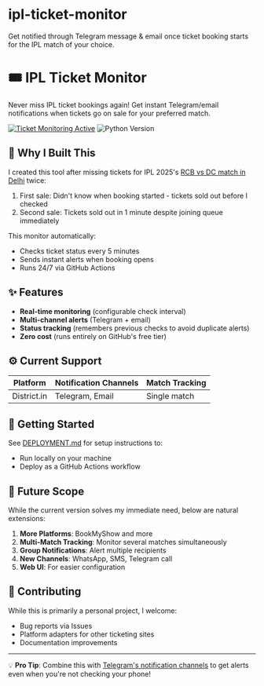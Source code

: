 # ipl-ticket-monitor
Get notified through Telegram message &amp; email once ticket booking starts for the IPL match of your choice.

# 🎟 IPL Ticket Monitor

Never miss IPL ticket bookings again! Get instant Telegram/email notifications when tickets go on sale for your preferred match.

[![Ticket Monitoring Active](https://img.shields.io/badge/monitoring-active-success)](https://github.com/gkamboj/ipl-ticket-monitor/actions)
![Python Version](https://img.shields.io/badge/python-3.10+-blue.svg)


## 🔔 Why I Built This

I created this tool after missing tickets for IPL 2025's [RCB vs DC match in Delhi](https://www.espncricinfo.com/series/ipl-2025-1449924/delhi-capitals-vs-royal-challengers-bengaluru-46th-match-1473483/full-scorecard) twice:
1. First sale: Didn't know when booking started - tickets sold out before I checked
2. Second sale: Tickets sold out in 1 minute despite joining queue immediately

This monitor automatically:
- Checks ticket status every 5 minutes
- Sends instant alerts when booking opens
- Runs 24/7 via GitHub Actions

## ✨ Features

- **Real-time monitoring** (configurable check interval)
- **Multi-channel alerts** (Telegram + email)
- **Status tracking** (remembers previous checks to avoid duplicate alerts)
- **Zero cost** (runs entirely on GitHub's free tier)

## ⚙️ Current Support

| Platform       | Notification Channels | Match Tracking |
|----------------|-----------------------|----------------|
| District.in    | Telegram, Email       | Single match   |

## 🚀 Getting Started

See [DEPLOYMENT.md](./DEPLOYMENT.md) for setup instructions to:
- Run locally on your machine
- Deploy as a GitHub Actions workflow

## 🔮 Future Scope

While the current version solves my immediate need, below are natural extensions:

1. **More Platforms**: BookMyShow and more
2. **Multi-Match Tracking**: Monitor several matches simultaneously
3. **Group Notifications**: Alert multiple recipients
4. **New Channels**: WhatsApp, SMS, Telegram call
5. **Web UI**: For easier configuration

## 🤝 Contributing

While this is primarily a personal project, I welcome:
- Bug reports via Issues
- Platform adapters for other ticketing sites
- Documentation improvements

---

💡 **Pro Tip**: Combine this with [Telegram's notification channels](https://core.telegram.org/api/links#t-me-links) to get alerts even when you're not checking your phone!